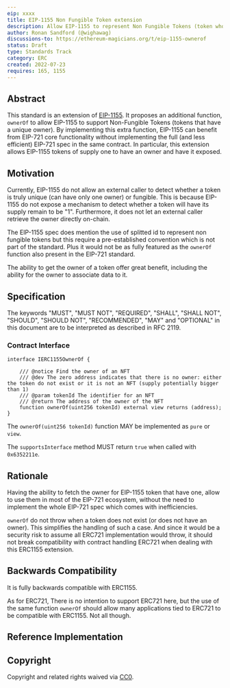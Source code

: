 ```yaml
---
eip: xxxx
title: EIP-1155 Non Fungible Token extension
description: Allow EIP-1155 to represent Non Fungible Tokens (token who have a unique owner)
author: Ronan Sandford (@wighawag)
discussions-to: https://ethereum-magicians.org/t/eip-1155-ownerof
status: Draft
type: Standards Track
category: ERC
created: 2022-07-23
requires: 165, 1155
---
```


## Abstract

This standard is an extension of [EIP-1155](./eip-1155.md). It proposes an additional function, `ownerOf` to allow EIP-1155 to support Non-Fungible Tokens (tokens that have a unique owner). By implementing this extra function, EIP-1155 can benefit from EIP-721 core functionality without implementing the full (and less efficient) EIP-721 spec in the same contract. In particular, this extension allows EIP-1155 tokens of supply one to have an owner and have it exposed.

## Motivation

Currently, EIP-1155 do not allow an external caller to detect whether a token is truly unique (can have only one owner) or fungible. This is because EIP-1155 do not expose a mechanism to detect whether a token will have its supply remain to be "1". Furthermore, it does not let an external caller retrieve the owner directly on-chain.

The EIP-1155 spec does mention the use of splitted id to represent non fungible tokens but this require a pre-established convention which is not part of the standard. Plus it would not be as fully featured as the `ownerOf` function also present in the EIP-721 standard.

The ability to get the owner of a token offer great benefit, including the ability for the owner to associate data to it.

## Specification

The keywords "MUST", "MUST NOT", "REQUIRED", "SHALL", "SHALL NOT", "SHOULD", "SHOULD NOT", "RECOMMENDED", "MAY" and "OPTIONAL" in this document are to be interpreted as described in RFC 2119.

### Contract Interface

```solidity
interface IERC1155OwnerOf {

    /// @notice Find the owner of an NFT
    /// @dev The zero address indicates that there is no owner: either the token do not exist or it is not an NFT (supply potentially bigger than 1)
    /// @param tokenId The identifier for an NFT
    /// @return The address of the owner of the NFT
    function ownerOf(uint256 tokenId) external view returns (address);
}
```

The `ownerOf(uint256 tokenId)` function MAY be implemented as `pure` or `view`.

The `supportsInterface` method MUST return `true` when called with `0x6352211e`.

## Rationale

Having the ability to fetch the owner for EIP-1155 token that have one, allow to use them in most of the EIP-721 ecosystem, without the need to implement the whole EIP-721 spec which comes with inefficiencies.

`ownerOf` do not throw when a token does not exist (or does not have an owner). This simplifies the handling of such a case. And since it would be a security risk to assume all ERC721 implementation would throw, it should not break compatibility with contract handling ERC721 when dealing with this ERC1155 extension.

## Backwards Compatibility

It is fully backwards compatible with ERC1155.

As for ERC721, There is no intention to support ERC721 here, but the use of the same function `ownerOf` should allow many applications tied to ERC721 to be compatible with ERC1155. Not all though.

## Reference Implementation

## Copyright

Copyright and related rights waived via [CC0](../LICENSE.md).
